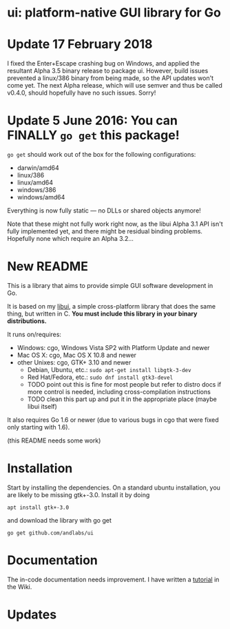 # ui: platform-native GUI library for Go

# Update 17 February 2018
I fixed the Enter+Escape crashing bug on Windows, and applied the resultant Alpha 3.5 binary release to package ui. However, build issues prevented a linux/386 binary from being made, so the API updates won't come yet. The next Alpha release, which will use semver and thus be called v0.4.0, should hopefully have no such issues. Sorry!

# Update 5 June 2016: You can FINALLY `go get` this package!

`go get` should work out of the box for the following configurations:

* darwin/amd64
* linux/386
* linux/amd64
* windows/386
* windows/amd64

Everything is now fully static — no DLLs or shared objects anymore!

Note that these might not fully work right now, as the libui Alpha 3.1 API isn't fully implemented yet, and there might be residual binding problems. Hopefully none which require an Alpha 3.2...

# New README

This is a library that aims to provide simple GUI software development in Go.

It is based on my [libui](https://github.com/andlabs/libui), a simple cross-platform library that does the same thing, but written in C. **You must include this library in your binary distributions.**

It runs on/requires:

- Windows: cgo, Windows Vista SP2 with Platform Update and newer
- Mac OS X: cgo, Mac OS X 10.8 and newer
- other Unixes: cgo, GTK+ 3.10 and newer
	- Debian, Ubuntu, etc.: `sudo apt-get install libgtk-3-dev`
	- Red Hat/Fedora, etc.: `sudo dnf install gtk3-devel`
	- TODO point out this is fine for most people but refer to distro docs if more control is needed, including cross-compilation instructions
	- TODO clean this part up and put it in the appropriate place (maybe libui itself)

It also requires Go 1.6 or newer (due to various bugs in cgo that were fixed only starting with 1.6).

(this README needs some work)

# Installation

Start by installing the dependencies. On a standard ubuntu installation, you are likely to be missing gtk+-3.0. Install it by doing

    apt install gtk+-3.0
    
and download the library with go get

    go get github.com/andlabs/ui

# Documentation

The in-code documentation needs improvement. I have written a [tutorial](https://github.com/andlabs/ui/wiki/Getting-Started) in the Wiki.

# Updates
